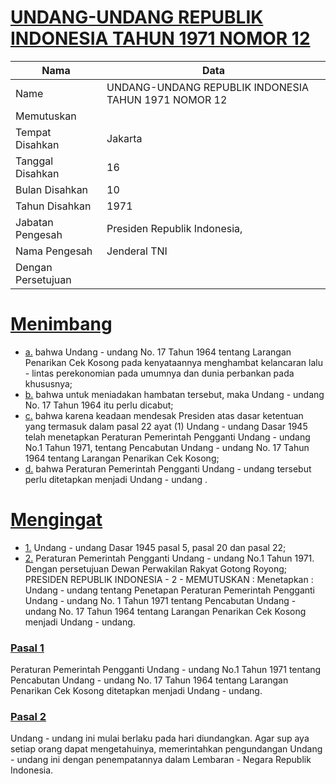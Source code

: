 # [UNDANG-UNDANG REPUBLIK INDONESIA TAHUN 1971 NOMOR 12](http://example.org/legal/document/uu/1971/12)

| Nama | Data |
| ------ | ----- |
|Name|UNDANG-UNDANG REPUBLIK INDONESIA TAHUN 1971 NOMOR 12|
|Memutuskan||
|Tempat Disahkan|Jakarta|
|Tanggal Disahkan|16|
|Bulan Disahkan|10|
|Tahun Disahkan|1971|
|Jabatan Pengesah|Presiden Republik Indonesia,|
|Nama Pengesah|Jenderal TNI|
|Dengan Persetujuan||
# [Menimbang](http://example.org/legal/document/uu/1971/12/menimbang)

* [a.](http://example.org/legal/document/uu/1971/12/menimbang/point/a) bahwa Undang - undang No. 17 Tahun 1964 tentang Larangan Penarikan Cek Kosong pada kenyataannya menghambat kelancaran lalu - lintas perekonomian pada umumnya dan dunia perbankan pada khususnya;
* [b.](http://example.org/legal/document/uu/1971/12/menimbang/point/b) bahwa untuk meniadakan hambatan tersebut, maka Undang - undang No. 17 Tahun 1964 itu perlu dicabut;
* [c.](http://example.org/legal/document/uu/1971/12/menimbang/point/c) bahwa karena keadaan mendesak Presiden atas dasar ketentuan yang termasuk dalam pasal 22 ayat (1) Undang - undang Dasar 1945 telah menetapkan Peraturan Pemerintah Pengganti Undang - undang No.1 Tahun 1971, tentang Pencabutan Undang - undang No. 17 Tahun 1964 tentang Larangan Penarikan Cek Kosong;
* [d.](http://example.org/legal/document/uu/1971/12/menimbang/point/d) bahwa Peraturan Pemerintah Pengganti Undang - undang tersebut perlu ditetapkan menjadi Undang - undang .
# [Mengingat](http://example.org/legal/document/uu/1971/12/mengingat)

* [1.](http://example.org/legal/document/uu/1971/12/mengingat/point/0001) Undang - undang Dasar 1945 pasal 5, pasal 20 dan pasal 22;
* [2.](http://example.org/legal/document/uu/1971/12/mengingat/point/0002) Peraturan Pemerintah Pengganti Undang - undang No.1 Tahun 1971. Dengan persetujuan Dewan Perwakilan Rakyat Gotong Royong; PRESIDEN REPUBLIK INDONESIA - 2 - MEMUTUSKAN : Menetapkan : Undang - undang tentang Penetapan Peraturan Pemerintah Pengganti Undang - undang No. 1 Tahun 1971 tentang Pencabutan Undang - undang No. 17 Tahun 1964 tentang Larangan Penarikan Cek Kosong menjadi Undang - undang.

### [Pasal 1](http://example.org/legal/document/uu/1971/12/pasal/0001)
Peraturan Pemerintah Pengganti Undang - undang No.1 Tahun 1971 tentang Pencabutan Undang - undang No. 17 Tahun 1964 tentang Larangan Penarikan Cek Kosong ditetapkan menjadi Undang - undang.


### [Pasal 2](http://example.org/legal/document/uu/1971/12/pasal/0002)
Undang - undang ini mulai berlaku pada hari diundangkan. Agar sup aya setiap orang dapat mengetahuinya, memerintahkan pengundangan Undang - undang ini dengan penempatannya dalam Lembaran - Negara Republik Indonesia.
